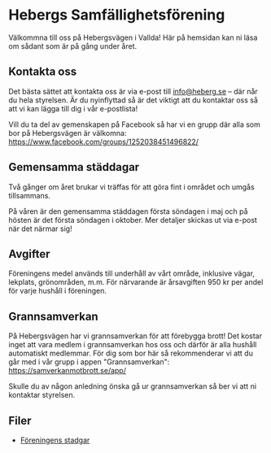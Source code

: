 # Hebergs Samfällighetsförening

Välkommna till oss på Hebergsvägen i Vallda!
Här på hemsidan kan ni läsa om sådant som är på gång under året.

## Kontakta oss

Det bästa sättet att kontakta oss är via e-post till <a href="mailto:info@heberg.se">info@heberg.se</a> – där når du hela styrelsen.
Är du nyinflyttad så är det viktigt att du kontaktar oss så att vi kan lägga till dig i vår e-postlista!

Vill du ta del av gemenskapen på Facebook så har vi en grupp där alla som bor på Hebergsvägen är välkomna: <https://www.facebook.com/groups/1252038451496822/>

## Gemensamma städdagar

Två gånger om året brukar vi träffas för att göra fint i området och umgås tillsammans.

På våren är den gemensamma städdagen första söndagen i maj och på hösten är det första söndagen i oktober.
Mer detaljer skickas ut via e-post när det närmar sig!

## Avgifter

Föreningens medel används till underhåll av vårt område, inklusive vägar, lekplats, grönområden, m.m.
För närvarande är årsavgiften 950 kr per andel för varje hushåll i föreningen.

## Grannsamverkan

På Hebergsvägen har vi grannsamverkan för att förebygga brott!
Det kostar inget att vara medlem i grannsamverkan hos oss och därför är alla hushåll automatiskt medlemmar.
För dig som bor här så rekommenderar vi att du går med i vår grupp i appen "Grannsamverkan": <https://samverkanmotbrott.se/app/>

Skulle du av någon anledning önska gå ur grannsamverkan så ber vi att ni kontaktar styrelsen.

## Filer

- [Föreningens stadgar](filer/stadgar-2012-03-26.pdf)

<!--
## Årsmöte 2025-03-20

**Kallelse till årsmöte i Hebergs Samfällighetsförening!**

Alla medlemmar hälsas välkomna till årsmötet.

Datum: 20 mars 2025<br>
Var: Bygdegården<br>
Tid:  19:00<br>

### Handlingar

- [Kallelse till årsmötet](filer/kallelse-årsmöte-2025-03-20.pdf)
- [Blankett för fullmakt](filer/fullmakt.pdf)
- [Blankett för motioner](filer/motionsblankett.docx)

-->
